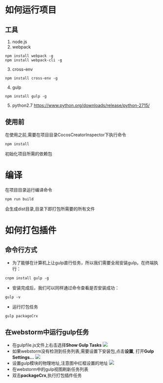 # 如何运行项目
## 工具
1. node.js
2. webpack
```
npm install webpack -g
npm install webpack-cli -g
```
3. cross-env
```
npm install cross-env -g
```
4. gulp
```
npm install gulp -g
```
5. python2.7
https://www.python.org/downloads/release/python-2715/

## 使用前
在使用之前,需要在项目目录CocosCreatorInspector下执行命令
```
npm install
```
初始化项目所需的依赖包
# 编译
在项目目录运行编译命令
```
npm run build
```
会生成dist目录,目录下即打包所需要的所有文件



# 如何打包插件
## 命令行方式
- 为了能够在计算机上让gulp直行任务，所以我们需要全局安装gulp。在终端执行：
```$xslt
cnpm install gulp -g
```
- 安装完成后，我们可以同样通过命令查看是否安装成功：
```$xslt
gulp -v
```
- 运行打包任务
```$xslt
gulp packageCrx
```
## 在webstorm中运行gulp任务
- 在gulpfile.js文件上右击选择**Show Gulp Tasks**
![](../doc/CreatorInspector/package/1.png)
- 如果webstorm没有检测到任务列表,需要设置下安装包,点击**设置**,
打开**Gulp Settings...**
![](../doc/CreatorInspector/package/2.png)
- 设置gulp模块的物理地址,注意图中红框设置的地址
![](../doc/CreatorInspector/package/3.png)
- 在webstorm中的gulp视图刷新任务列表
- 双击**packageCrx**,执行打包插件任务
